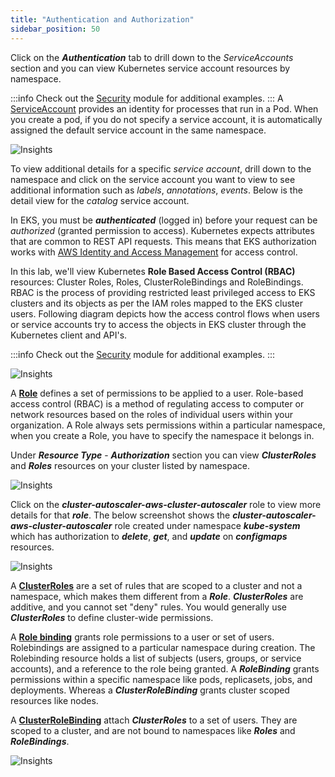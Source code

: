 ```yaml
---
title: "Authentication and Authorization"
sidebar_position: 50
---
```


Click on the **<i>Authentication</i>** tab to drill down to the <i>ServiceAccounts</i> section and you can view Kubernetes service account resources by namespace.

:::info
Check out the [Security](../../../security/) module for additional examples.
:::
A [ServiceAccount](https://kubernetes.io/docs/tasks/configure-pod-container/configure-service-account/) provides an identity for processes that run in a Pod. When you create a pod, if you do not specify a service account, it is automatically assigned the default service account in the same namespace.

![Insights](/img/resource-view/auth-resources.jpg)

To view additional details for a specific <i>service account</i>, drill down to the namespace and click on the service account you want to view to see additional information such as <i>labels</i>, <i>annotations</i>, <i>events</i>. Below is the detail view for the <i>catalog</i> service account.

In EKS, you must be **<i>authenticated</i>** (logged in) before your request can be <i>authorized</i> (granted permission to access). Kubernetes expects attributes that are common to REST API requests. This means that EKS authorization works with [AWS Identity and Access Management](https://docs.aws.amazon.com/eks/latest/userguide/security-iam.html) for access control.

In this lab, we'll view Kubernetes **Role Based Access Control (RBAC)** resources: Cluster Roles, Roles, ClusterRoleBindings and RoleBindings. RBAC is the process of providing restricted least privileged access to EKS clusters and its objects as per the IAM roles mapped to the EKS cluster users. Following diagram depicts how the access control flows when users or service accounts try to access the objects in EKS cluster through the Kubernetes client and API's.

:::info
Check out the [Security](../../../security/) module for additional examples.
:::

![Insights](/img/resource-view/autz-index.jpg)

A **[Role](https://kubernetes.io/docs/reference/access-authn-authz/rbac/)** defines a set of permissions to be applied to a user. Role-based access control (RBAC) is a method of regulating access to computer or network resources based on the roles of individual users within your organization. A Role always sets permissions within a particular namespace, when you create a Role, you have to specify the namespace it belongs in.

Under **_Resource Type_** - **_Authorization_** section you can view **_ClusterRoles_** and **_Roles_** resources on your cluster listed by namespace.

![Insights](/img/resource-view/autz-role.jpg)

Click on the **_cluster-autoscaler-aws-cluster-autoscaler_** role to view more details for that **_role_**. The below screenshot shows the **_cluster-autoscaler-aws-cluster-autoscaler_** role created under namespace **_kube-system_** which has authorization to **_delete_**, **_get_**, and **_update_** on **_configmaps_** resources.

![Insights](/img/resource-view/autz-role-detail.jpg)

A **[ClusterRoles](https://kubernetes.io/docs/reference/access-authn-authz/rbac/#role-and-clusterrole)** are a set of rules that are scoped to a cluster and not a namespace, which makes them different from a **_Role_**. **_ClusterRoles_** are additive, and you cannot set "deny" rules. You would generally use **_ClusterRoles_** to define cluster-wide permissions.

A **[Role binding](https://kubernetes.io/docs/reference/access-authn-authz/rbac/#rolebinding-and-clusterrolebinding)** grants role permissions to a user or set of users. Rolebindings are assigned to a particular namespace during creation. The Rolebinding resource holds a list of subjects (users, groups, or service accounts), and a reference to the role being granted. A **_RoleBinding_** grants permissions within a specific namespace like pods, replicasets, jobs, and deployments. Whereas a **_ClusterRoleBinding_** grants cluster scoped resources like nodes.

A **[ClusterRoleBinding](https://kubernetes.io/docs/reference/access-authn-authz/rbac/#rolebinding-and-clusterrolebinding)** attach **_ClusterRoles_** to a set of users. They are scoped to a cluster, and are not bound to namespaces like **_Roles_** and **_RoleBindings_**.

![Insights](/img/resource-view/authz-crolebinding.jpg)
